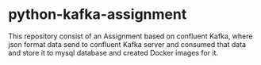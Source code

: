 # python-kafka-assignment
This repository consist of an Assignment based on confluent Kafka, where json format data send to confluent Kafka server and consumed that data and store it to mysql database and created Docker images for it.